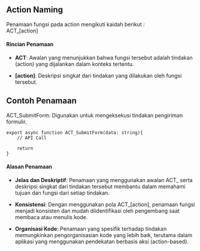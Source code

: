 ## Action Naming

Penamaan fungsi pada action mengikuti kaidah berikut :\
ACT_[action]

#### Rincian Penamaan
- **ACT**: Awalan yang menunjukkan bahwa fungsi tersebut adalah tindakan (action) yang dijalankan dalam konteks tertentu.

- **[action]**: Deskripsi singkat dari tindakan yang dilakukan oleh fungsi tersebut.

## Contoh Penamaan
ACT_SubmitForm: Digunakan untuk mengeksekusi tindakan pengiriman formulir.
```tsx
export async function ACT_SubmitForm(data: string){
    // API Call

    return
}
```

#### Alasan Penamaan
- **Jelas dan Deskriptif**: Penamaan yang menggunakan awalan ACT_ serta deskripsi singkat dari tindakan tersebut membantu dalam memahami tujuan dan fungsi dari setiap tindakan.

- **Konsistensi**: Dengan menggunakan pola ACT_[action], penamaan fungsi menjadi konsisten dan mudah diidentifikasi oleh pengembang saat membaca atau menulis kode.

- **Organisasi Kode**: Penamaan yang spesifik terhadap tindakan memungkinkan pengorganisasian kode yang lebih baik, terutama dalam aplikasi yang menggunakan pendekatan berbasis aksi (action-based).